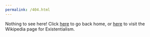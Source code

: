 ```yaml
---
permalink: /404.html
---
```


Nothing to see here! Click [here](https://adityahiyer.github.io) to go back home, or [here](https://en.wikipedia.org/wiki/Existentialism) to visit the Wikipedia page for Existentialism.
